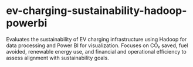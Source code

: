 # ev-charging-sustainability-hadoop-powerbi
Evaluates the sustainability of EV charging infrastructure using Hadoop for data processing and Power BI for visualization. Focuses on CO₂ saved, fuel avoided, renewable energy use, and financial and operational efficiency to assess alignment with sustainability goals.
